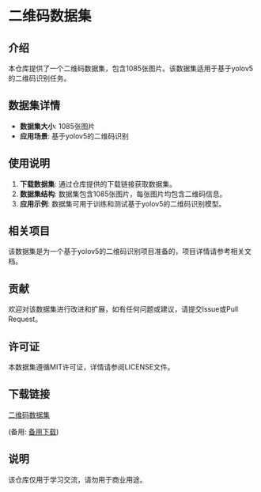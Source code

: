 # 二维码数据集

## 介绍

本仓库提供了一个二维码数据集，包含1085张图片。该数据集适用于基于yolov5的二维码识别任务。

## 数据集详情

- **数据集大小**: 1085张图片
- **应用场景**: 基于yolov5的二维码识别

## 使用说明

1. **下载数据集**: 通过仓库提供的下载链接获取数据集。
2. **数据集结构**: 数据集包含1085张图片，每张图片均包含二维码信息。
3. **应用示例**: 数据集可用于训练和测试基于yolov5的二维码识别模型。

## 相关项目

该数据集是为一个基于yolov5的二维码识别项目准备的，项目详情请参考相关文档。

## 贡献

欢迎对该数据集进行改进和扩展，如有任何问题或建议，请提交Issue或Pull Request。

## 许可证

本数据集遵循MIT许可证，详情请参阅LICENSE文件。

## 下载链接
[二维码数据集](https://pan.quark.cn/s/7b66136e8e6f) 

(备用: [备用下载](https://pan.baidu.com/s/1ydk2SLs7GGnq_FbuUw3RSg?pwd=1234))

## 说明

该仓库仅用于学习交流，请勿用于商业用途。
